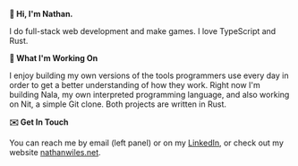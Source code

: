 
**👋 Hi, I'm Nathan.**

I do full-stack web development and make games. I love TypeScript and Rust.

**🔨 What I'm Working On**

I enjoy building my own versions of the tools programmers use every day in order to get a better understanding of how they work. Right now I'm building Nala, my own interpreted programming language, and also working on Nit, a simple Git clone. Both projects are written in Rust.

**✉️ Get In Touch**

You can reach me by email (left panel) or on my [LinkedIn](https://www.linkedin.com/in/nathan-wiles/), or check out my website [nathanwiles.net](http://nathanwiles.net).


